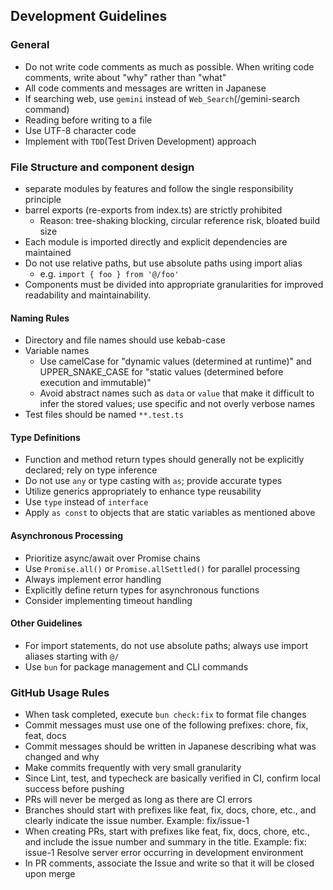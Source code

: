 ## Development Guidelines

### General

- Do not write code comments as much as possible. When writing code comments, write about "why" rather than "what"
- All code comments and messages are written in Japanese
- If searching web, use `gemini` instead of `Web_Search`(/gemini-search command)
- Reading before writing to a file
- Use UTF-8 character code
- Implement with `TDD`(Test Driven Development) approach

### File Structure and component design

- separate modules by features and follow the single responsibility principle
- barrel exports (re-exports from index.ts) are strictly prohibited
  - Reason: tree-shaking blocking, circular reference risk, bloated build size
- Each module is imported directly and explicit dependencies are maintained
- Do not use relative paths, but use absolute paths using import alias
  - e.g. `import { foo } from '@/foo'`
- Components must be divided into appropriate granularities for improved readability and maintainability.

#### Naming Rules

- Directory and file names should use kebab-case
- Variable names
  - Use camelCase for "dynamic values (determined at runtime)" and UPPER_SNAKE_CASE for "static values (determined before execution and immutable)"
  - Avoid abstract names such as `data` or `value` that make it difficult to infer the stored values; use specific and not overly verbose names
- Test files should be named `**.test.ts`

#### Type Definitions

- Function and method return types should generally not be explicitly declared; rely on type inference
- Do not use `any` or type casting with `as`; provide accurate types
- Utilize generics appropriately to enhance type reusability
- Use `type` instead of `interface`
- Apply `as const` to objects that are static variables as mentioned above

#### Asynchronous Processing

- Prioritize async/await over Promise chains
- Use `Promise.all()` or `Promise.allSettled()` for parallel processing
- Always implement error handling
- Explicitly define return types for asynchronous functions
- Consider implementing timeout handling

#### Other Guidelines

- For import statements, do not use absolute paths; always use import aliases starting with `@/`
- Use `bun` for package management and CLI commands

### GitHub Usage Rules

- When task completed, execute `bun check:fix` to format file changes
- Commit messages must use one of the following prefixes: chore, fix, feat, docs
- Commit messages should be written in Japanese describing what was changed and why
- Make commits frequently with very small granularity
- Since Lint, test, and typecheck are basically verified in CI, confirm local success before pushing
- PRs will never be merged as long as there are CI errors
- Branches should start with prefixes like feat, fix, docs, chore, etc., and clearly indicate the issue number. Example: fix/issue-1
- When creating PRs, start with prefixes like feat, fix, docs, chore, etc., and include the issue number and summary in the title. Example: fix: issue-1 Resolve server error occurring in development environment
- In PR comments, associate the Issue and write so that it will be closed upon merge
